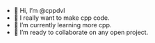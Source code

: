 - 👋 Hi, I’m @cppdvl
- 👀 I really want to make cpp code.
- 🌱 I’m currently learning more cpp.
- 💞️ I’m ready to collaborate on any open project.

<!---
cppdvl/cppdvl is a ✨ special ✨ repository because its `README.md` (this file) appears on your GitHub profile.
You can click the Preview link to take a look at your changes.
--->

